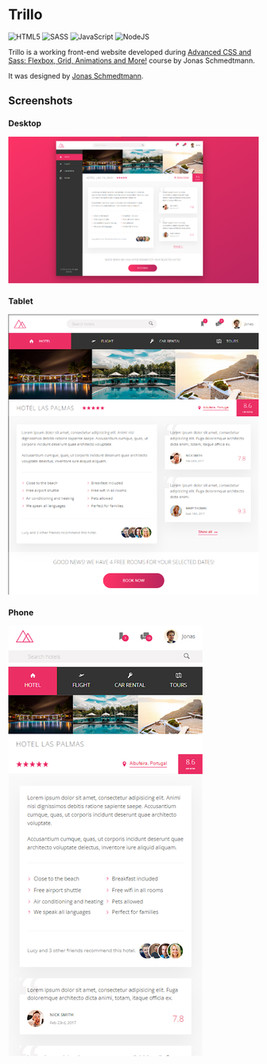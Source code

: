 # Trillo

![HTML5](https://img.shields.io/badge/html5-%23E34F26.svg?style=for-the-badge&logo=html5&logoColor=white)
![SASS](https://img.shields.io/badge/SASS-hotpink.svg?style=for-the-badge&logo=SASS&logoColor=white)
![JavaScript](https://img.shields.io/badge/javascript-%23323330.svg?style=for-the-badge&logo=javascript&logoColor=%23F7DF1E)
![NodeJS](https://img.shields.io/badge/node.js-6DA55F?style=for-the-badge&logo=node.js&logoColor=white)

Trillo is a working front-end website developed during [Advanced CSS and Sass: Flexbox, Grid, Animations and More!](https://www.udemy.com/course/advanced-css-and-sass/) course by Jonas Schmedtmann. 

It was designed by [Jonas Schmedtmann](https://www.udemy.com/user/jonasschmedtmann/).

## Screenshots

### Desktop
![desktop](./img/screenshots/desktop.png)

### Tablet
![tablet](./img/screenshots/tablet.png)

### Phone
![phone](./img/screenshots/phone.png)
